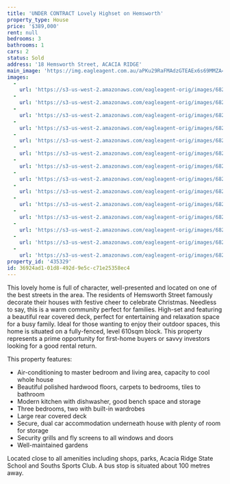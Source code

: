 ```yaml
---
title: 'UNDER CONTRACT Lovely Highset on Hemsworth'
property_type: House
price: '$389,000'
rent: null
bedrooms: 3
bathrooms: 1
cars: 2
status: Sold
address: '18 Hemsworth Street, ACACIA RIDGE'
main_image: 'https://img.eagleagent.com.au/aPKu29RaFMAdzGTEAEx6s69MMZA=/1280x854/smart/https://s3-us-west-2.amazonaws.com/eagleagent-orig/images/6823282/119285947-image-M.jpg'
images:
  -
    url: 'https://s3-us-west-2.amazonaws.com/eagleagent-orig/images/6823295/119285947-image-N.jpg'
  -
    url: 'https://s3-us-west-2.amazonaws.com/eagleagent-orig/images/6823294/119285947-image-L.jpg'
  -
    url: 'https://s3-us-west-2.amazonaws.com/eagleagent-orig/images/6823293/119285947-image-K.jpg'
  -
    url: 'https://s3-us-west-2.amazonaws.com/eagleagent-orig/images/6823292/119285947-image-J.jpg'
  -
    url: 'https://s3-us-west-2.amazonaws.com/eagleagent-orig/images/6823291/119285947-image-I.jpg'
  -
    url: 'https://s3-us-west-2.amazonaws.com/eagleagent-orig/images/6823290/119285947-image-H.jpg'
  -
    url: 'https://s3-us-west-2.amazonaws.com/eagleagent-orig/images/6823289/119285947-image-G.jpg'
  -
    url: 'https://s3-us-west-2.amazonaws.com/eagleagent-orig/images/6823288/119285947-image-F.jpg'
  -
    url: 'https://s3-us-west-2.amazonaws.com/eagleagent-orig/images/6823287/119285947-image-E.jpg'
  -
    url: 'https://s3-us-west-2.amazonaws.com/eagleagent-orig/images/6823286/119285947-image-D.jpg'
  -
    url: 'https://s3-us-west-2.amazonaws.com/eagleagent-orig/images/6823285/119285947-image-C.jpg'
  -
    url: 'https://s3-us-west-2.amazonaws.com/eagleagent-orig/images/6823284/119285947-image-B.jpg'
  -
    url: 'https://s3-us-west-2.amazonaws.com/eagleagent-orig/images/6823283/119285947-image-A.jpg'
  -
    url: 'https://s3-us-west-2.amazonaws.com/eagleagent-orig/images/6823282/119285947-image-M.jpg'
property_id: '435329'
id: 36924ad1-01d8-492d-9e5c-c71e25358ec4
---
```

This lovely home is full of character, well-presented and located on one of the best streets in the area. The residents of Hemsworth Street famously decorate their houses with festive cheer to celebrate Christmas. Needless to say, this is a warm community perfect for families. High-set and featuring a beautiful rear covered deck, perfect for entertaining and relaxation space for a busy family. Ideal for those wanting to enjoy their outdoor spaces, this home is situated on a fully-fenced, level 610sqm block. This property represents a prime opportunity for first-home buyers or savvy investors looking for a good rental return.

This property features:

*  Air-conditioning to master bedroom and living area, capacity to cool whole house
*  Beautiful polished hardwood floors, carpets to bedrooms, tiles to bathroom
*  Modern kitchen with dishwasher, good bench space and storage
*  Three bedrooms, two with built-in wardrobes
*  Large rear covered deck
*  Secure, dual car accommodation underneath house with plenty of room for storage
*  Security grills and fly screens to all windows and doors
*  Well-maintained gardens

Located close to all amenities including shops, parks, Acacia Ridge State School and Souths Sports Club. A bus stop is situated about 100 metres away.